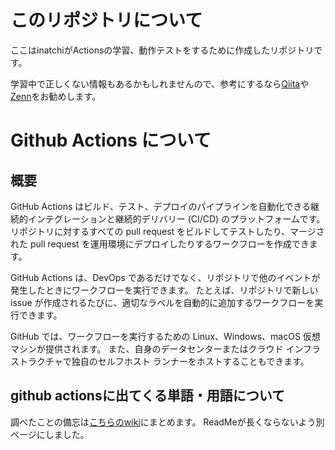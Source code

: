 # このリポジトリについて
ここはinatchiがActionsの学習、動作テストをするために作成したリポジトリです。

学習中で正しくない情報もあるかもしれませんので、参考にするなら[Qiita](https://qiita.com/)や[Zenn](https://zenn.dev/)をお勧めします。

# Github Actions について
## 概要
GitHub Actions はビルド、テスト、デプロイのパイプラインを自動化できる継続的インテグレーションと継続的デリバリー (CI/CD) のプラットフォームです。
リポジトリに対するすべての pull request をビルドしてテストしたり、マージされた pull request を運用環境にデプロイしたりするワークフローを作成できます。

GitHub Actions は、DevOps であるだけでなく、リポジトリで他のイベントが発生したときにワークフローを実行できます。
たとえば、リポジトリで新しい issue が作成されるたびに、適切なラベルを自動的に追加するワークフローを実行できます。

GitHub では、ワークフローを実行するための Linux、Windows、macOS 仮想マシンが提供されます。
また、自身のデータセンターまたはクラウド インフラストラクチャで独自のセルフホスト ランナーをホストすることもできます。

## github actionsに出てくる単語・用語について
調べたことの備忘は[こちらのwiki](https://github.com/Tyumita/github_actions_learning/wiki/%E7%94%A8%E8%AA%9E%E8%AA%AC%E6%98%8E)にまとめます。
ReadMeが長くならないよう別ページにしました。

